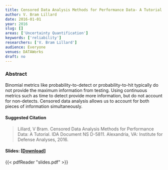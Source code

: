 ```yaml
---
title: Censored Data Analysis Methods for Performance Data- A Tutorial
author: V. Bram Lillard
date: 2016-01-01
year: 2016
slug: []
areas: ['Uncertainty Quantification']
keywords: ['reliability']
researchers: ['V. Bram Lillard']
audience: Everyone
venues: DATAWorks
draft: no
---
```




### Abstract
Binomial metrics like probability-to-detect or probability-to-hit typically do not provide the maximum information from testing. Using continuous metrics such as time to detect provide more information, but do not account for non-detects. Censored data analysis allows us to account for both pieces of information simultaneously.

#### Suggested Citation
> Lillard, V Bram. Censored Data Analysis Methods for Performance Data: A Tutorial. IDA Document NS D-5811. Alexandria, VA: Institute for Defense Analyses, 2016.

#### Slides: [[Download](slides.pdf)]
{{< pdfReader "slides.pdf" >}}




